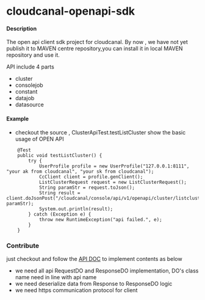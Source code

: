 # cloudcanal-openapi-sdk

#### Description

The open api client sdk project for cloudcanal. By now , we have not yet publish it to MAVEN centre repository,you can install it in local MAVEN repository and use it.

API include 4 parts
- cluster
- consolejob
- constant
- datajob
- datasource

#### Example

- checkout the source , ClusterApiTest.testListCluster show the basic usage of OPEN API

```
    @Test
    public void testListCluster() {
        try {
            UserProfile profile = new UserProfile("127.0.0.1:8111", "your ak from cloudcanal", "your sk from cloudcanal");
            CcClient client = profile.genClient();
            ListClusterRequest request = new ListClusterRequest();
            String paramStr = request.toJson();
            String result = client.doJsonPost("/cloudcanal/console/api/v1/openapi/cluster/listclusters", paramStr);
            System.out.println(result);
        } catch (Exception e) {
            throw new RuntimeException("api failed.", e);
        }
    }
```

### Contribute

just checkout and follow the [API DOC](https://doc.clougence.com/docs/en/api_constant_cachevalueformats) to implement contents as below

- we need all api RequestDO and ResponseDO implementation, DO's class name need in line with api name
- we need deserialize data from Response to ResponseDO logic
- we need https communication protocol for client
